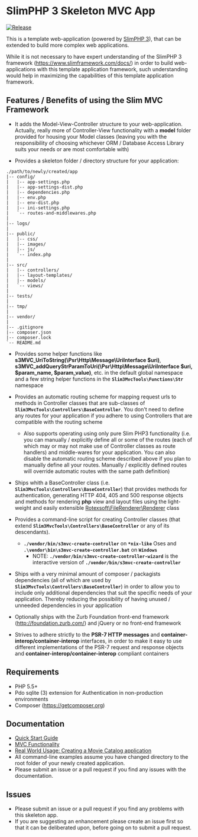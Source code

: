 # SlimPHP 3 Skeleton MVC App

[![Release](https://img.shields.io/github/release/rotexsoft/slim3-skeleton-mvc-app.png?style=flat-square)](https://github.com/rotexsoft/slim3-skeleton-mvc-app/releases/latest) &nbsp; 

This is a template web-application (powered by [SlimPHP 3](https://www.slimframework.com/)), that can be extended to build more complex web applications.

While it is not necessary to have expert understanding of the SlimPHP 3 framework (https://www.slimframework.com/docs/) in order
to build web-applications with this template application framework, such understanding would help in maximizing the capabilities
of this template application framework.

## Features / Benefits of using the Slim MVC Framework
* It adds the Model-View-Controller structure to your web-application. Actually, really more of Controller-View functionality with a **model** folder provided for housing your Model classes (leaving you with the responsibility of choosing whichever ORM / Database Access Library suits your needs or are most comfortable with)

* Provides a skeleton folder / directory structure for your application:
```
./path/to/newly/created/app
|-- config/
|   |-- app-settings.php
|   |-- app-settings-dist.php
|   |-- dependencies.php
|   |-- env.php
|   |-- env-dist.php
|   |-- ini-settings.php
|   `-- routes-and-middlewares.php
|
|-- logs/
|
|-- public/
|   |-- css/
|   |-- images/
|   |-- js/
|   `-- index.php
|
|-- src/
|   |-- controllers/
|   |-- layout-templates/
|   |-- models/
|   `-- views/
|
|-- tests/
|
|-- tmp/
|
|-- vendor/
|
|-- .gitignore
|-- composer.json
|-- composer.lock
`-- README.md
```

* Provides some helper functions like **s3MVC_UriToString(\Psr\Http\Message\UriInterface $uri)**,
**s3MVC_addQueryStrParamToUri(\Psr\Http\Message\UriInterface $uri, $param_name, $param_value)**, etc. in the default global namespace and a few string helper functions in the **`Slim3MvcTools\Functions\Str`** namespace

* Provides an automatic routing scheme for mapping request urls to methods in Controller classes that are sub-classes of **`Slim3MvcTools\Controllers\BaseController`**. You don't need to define any routes for your application if you adhere to using Controllers that are compatible with the routing scheme
	* Also supports operating using only pure Slim PHP3 functionality (i.e. you can manually / explicitly define all or some of the routes (each of which may or may not make use of Controller classes as route handlers) and middle-wares for your application. You can also disable the automatic routing scheme described above if you plan to manually define all your routes. Manually / explicitly defined routes will override automatic routes with the same path definition)

* Ships whith a BaseController class (i.e. **`Slim3MvcTools\Controllers\BaseController`**) that provides methods for authentication, generating HTTP 404, 405 and 500 response objects and methods for rendering **php** view and layout files using the light-weight and easily extensible [Rotexsoft\FileRenderer\Renderer](https://github.com/rotexsoft/file-renderer) class

* Provides a command-line script for creating Controller classes (that extend **`Slim3MvcTools\Controllers\BaseController`** or any of its descendants). 
	* **`./vendor/bin/s3mvc-create-controller`** on **`*nix-like`** Oses and **`.\vendor\bin\s3mvc-create-controller.bat`** on **`Windows`**
        * NOTE: **`./vendor/bin/s3mvc-create-controller-wizard`** is the interactive version of **`./vendor/bin/s3mvc-create-controller`**

* Ships with a very minimal amount of composer / packagists dependencies (all of which are used by **`Slim3MvcTools\Controllers\BaseController`**) in order to allow you to include only additional dependencies that suit the specific needs of your application. Thereby reducing the possibility of having unused / unneeded dependencies in your application

* Optionally ships with the Zurb Foundation front-end framework (http://foundation.zurb.com/) and jQuery or no front-end framework

* Strives to adhere strictly to the **PSR-7 HTTP messages** and **container-interop/container-interop** interfaces, in order to make it easy to use different implementations of the PSR-7 request and response objects and **container-interop/container-interop** compliant containers

## Requirements

* PHP 5.5+
* Pdo sqlite (3) extension for Authentication in non-production environments
* Composer (https://getcomposer.org)

## Documentation

* [Quick Start Guide](documentation/QUICKSTART.md)
* [MVC Functionality](documentation/MVCFUNCTIONALITY.md)
* [Real World Usage: Creating a Movie Catalog application](documentation/MOVIE_CATALOG_APP_WALK_THROUGH.md)
* All command-line examples assume you have changed directory to the root folder of your newly created application.
* Please submit an issue or a pull request if you find any issues with the documentation.

## Issues

* Please submit an issue or a pull request if you find any problems with this skeleton app.
* If you are suggesting an enhancement please create an issue first so that it can be deliberated upon, before going on to submit a pull request.
